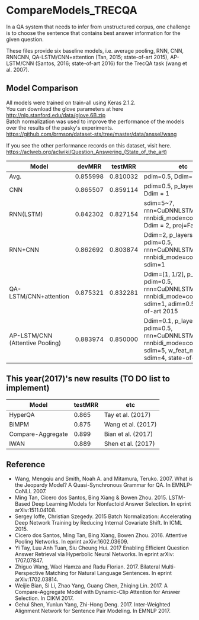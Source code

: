# CompareModels_TRECQA
In a QA system that needs to infer from unstructured corpus, one challenge is to choose the sentence that contains best answer information for the given question.

These files provide six baseline models, i.e. average pooling, RNN, CNN, RNNCNN, QA-LSTM/CNN+attention (Tan, 2015; state-of-art 2015), AP-LSTM/CNN (Santos, 2016; state-of-art 2016) for the TrecQA task (wang et al. 2007).

Model Comparison
----------------
All models were trained on train-all using Keras 2.1.2.  
You can download the glove parameters at here http://nlp.stanford.edu/data/glove.6B.zip  
Batch normalization was used to improve the performance of the models over the results of the pasky's experiments.  
https://github.com/brmson/dataset-sts/tree/master/data/anssel/wang

If you see the other performance records on this dataset, visit here.
https://aclweb.org/aclwiki/Question_Answering_(State_of_the_art)

| Model                    | devMRR   | testMRR  | etc
|--------------------------|----------|----------|---------
| Avg.                     | 0.855998 | 0.810032 | pdim=0.5, Ddim=1
| CNN                      | 0.865507 | 0.859114 | pdim=0.5, p_layers=1, Ddim = 1
| RNN(LSTM)                | 0.842302 | 0.827154 | sdim=5~7, rnn=CuDNNLSTM, rnnbidi_mode=concatenate, Ddim = 2, proj=False
| RNN+CNN                  | 0.862692 | 0.803874 | Ddim=2, p_layers=2, pdim=0.5, rnn=CuDNNLSTM, rnnbidi_mode=concatenate sdim=1
| QA-LSTM/CNN+attention    | 0.875321 | 0.832281 | Ddim=[1, 1/2], p_layers=2, pdim=0.5, rnn=CuDNNLSTM, rnnbidi_mode=concatenate sdim=1, adim=0.5, state-of-art 2015
| AP-LSTM/CNN (Attentive Pooling)             | 0.883974 | 0.850000 | Ddim=0.1, p_layers=1, pdim=0.5, rnn=CuDNNLSTM, rnnbidi_mode=concatenate sdim=5, w_feat_model=rnn, sdim=4, state-of-art 2016

	
This year(2017)'s new results (TO DO list to implement)
----------------
| Model                    | testMRR  | etc
|--------------------------|----------|---------
| HyperQA                  |  0.865   | Tay et al. (2017)
| BiMPM                    |  0.875   | Wang et al. (2017)
| Compare-Aggregate	   |  0.899   | Bian et al. (2017)
| IWAN	                   |  0.889   | Shen et al. (2017)


Reference
-----------------
- Wang, Mengqiu and Smith, Noah A. and Mitamura, Teruko. 2007. What is the Jeopardy Model? A Quasi-Synchronous Grammar for QA. In EMNLP-CoNLL 2007.
- Ming Tan, Cicero dos Santos, Bing Xiang & Bowen Zhou. 2015. LSTM-Based Deep Learning Models for Nonfactoid Answer Selection. In eprint arXiv:1511.04108.
- Sergey Ioffe, Christian Szegedy. 2015 Batch Normalization: Accelerating Deep Network Training by Reducing Internal Covariate Shift. In ICML 2015. 
- Cicero dos Santos, Ming Tan, Bing Xiang, Bowen Zhou. 2016. Attentive Pooling Networks. In eprint axXiv:1602.03609.
- Yi Tay, Luu Anh Tuan, Siu Cheung Hui. 2017 Enabling Efficient Question Answer Retrieval via Hyperbolic Neural Networks. In eprint arXiv: 1707.07847.
- Zhiguo Wang, Wael Hamza and Radu Florian. 2017. Bilateral Multi-Perspective Matching for Natural Language Sentences. In eprint arXiv:1702.03814.
- Weijie Bian, Si Li, Zhao Yang, Guang Chen, Zhiqing Lin. 2017. A Compare-Aggregate Model with Dynamic-Clip Attention for Answer Selection. In CIKM 2017.
- Gehui Shen, Yunlun Yang, Zhi-Hong Deng. 2017. Inter-Weighted Alignment Network for Sentence Pair Modeling. In EMNLP 2017.
